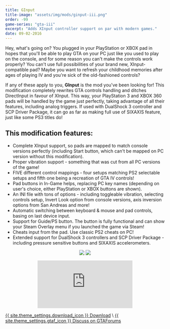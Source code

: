 ```yaml
---
title: GInput
title-image: "assets/img/mods/ginput-iii.png"
order: -99
game-series: "gta-iii"
excerpt: "Adds XInput controller support on par with modern games."
date: 09-02-2016
---
```

Hey, what's going on? You plugged in your PlayStation or XBOX pad in hopes that you'll be able to play GTA on your PC just like you used to play on the console, and for some reason you can't make the controls work properly? You can't use full possibilities of your brand new, XInput-compatible pad? Maybe you want to refresh your childhood memories after ages of playing IV and you're sick of the old-fashioned controls?

If any of these apply to you, **GInput** is the mod you've been looking for! This modification completely rewrites GTA controls handling and ditches DirectInput in favour of XInput. This way, your PlayStation 3 and XBOX 360 pads will be handled by the game just perfectly, taking advantage of all their features, including analog triggers. If used with DualShock 3 controller and SCP Driver Package, it can go as far as making full use of SIXAXIS feature, just like some PS3 titles do!

## This modification features:
* Complete XInput support, so pads are mapped to match console versions perfectly (including Start button, which can't be mapped on PC version without this modification).
* Proper vibration support - something that was cut from all PC versions of the game!
* FIVE different control mappings - four setups matching PS2 selectable setups and fifth one being a recreation of GTA IV controls!
* Pad buttons in In-Game helps, replacing PC key names (depending on user's choice, either PlayStation or XBOX buttons are shown).
* An INI file with tons of options - including toggleable vibration, selecting controls setup, Invert Look option from console versions, axis inversion options from San Andreas and more!
* Automatic switching between keyboard & mouse and pad controls, basing on last device input.
* Support for Guide/PS button. The button is fully functional and can show your Steam Overlay menu if you launched the game via Steam!
* Cheats input from the pad. Use classic PS2 cheats on PC!
* Extended support for DualShock 3 controllers and SCP Driver Package - including pressure sensitive buttons and SIXAXIS accelerometers.

<p class="mod-screenshot" align="center">
<a href="http://i.imgur.com/K3lyEPu.jpg"><img src="http://i.imgur.com/K3lyEPul.jpg"></a>
<a href="http://i.imgur.com/1RHu9XN.jpg"><img src="http://i.imgur.com/1RHu9XNl.jpg"></a>
</p>

<div align="center" class="video-container">
<iframe src="https://www.youtube.com/embed/lgspMapwDgM" frameborder="0" allowfullscreen></iframe>
</div>

<a href="http://silent.rockstarvision.com/uploads/GInputIII.zip" class="button" role="button">{{ site.theme_settings.download_icon }} Download</a> \\
<a href="https://gtaforums.com/topic/562765-ginput/" class="button forums" role="button">{{ site.theme_settings.gtaf_icon }} Discuss on GTAForums</a>